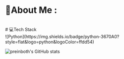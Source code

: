 # 💫About Me :

<!-- 
[📑 PersonalPage](https://preinboth.github.io/)
-->

<br>
# 💻Tech Stack
<br>
![Python](https://img.shields.io/badge/python-3670A0?style=flat&logo=python&logoColor=ffdd54)


![preinboth's GitHub stats](https://github-readme-stats.vercel.app/api?username=preinboth&theme=prussian&show_icons=true)

<!--
**preinboth/preinboth** is a ✨ _special_ ✨ repository because its `README.md` (this file) appears on your GitHub profile.

Here are some ideas to get you started:

- 🔭 I’m currently working on ...
- 🌱 I’m currently learning ...
- 👯 I’m looking to collaborate on ...
- 🤔 I’m looking for help with ...
- 💬 Ask me about ...
- 📫 How to reach me: ...
- 😄 Pronouns: ...
- ⚡ Fun fact: ...
-->
